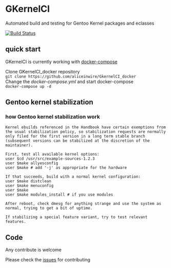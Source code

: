 # GKernelCI
Automated build and testing for Gentoo Kernel packages and eclasses

[![Build Status](https://travis-ci.org/aliceinwire/Gentoo_kernelCI.svg?branch=master)](https://travis-ci.org/aliceinwire/Gentoo_kernelCI)

## quick start

GKernelCI is currently working with [docker-compose](https://github.com/aliceinwire/GkernelCI_docker)

Clone GKernelCI_docker repository  
`git clone https://github.com/aliceinwire/GkernelCI_docker`  
Change the *docker-compose.yml* and start docker-compose   
`docker-compose up -d`

## Gentoo kernel stabilization

### how Gentoo kernel stabilization work
```
Kernel ebuilds referenced in the Handbook have certain exemptions from the usual stabilization policy, so stabilization requests are normally only filed for the first version in a long term stable branch (subsequent versions can be stabilized at the discretion of the maintainer).

First, test all available kernel options:
user $cd /usr/src/example-sources-1.2.3
user $make allyesconfig
user $make # add '-j' as appropriate for the hardware

If that succeeds, build with a normal kernel configuration:
user $make distclean
user $make menuconfig
user $make
user $make modules_install # if you use modules

After reboot, check dmesg for anything strange and use the system as normal, trying to get a bit of uptime.

If stabilizing a special feature variant, try to test relevant features. 
```
## Code
Any contribute is welcome

Please check the [issues](https://github.com/gentoo/Gentoo_kernelCI/issues) for contributing
